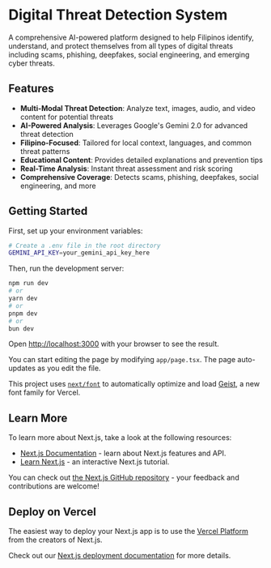 # Digital Threat Detection System

A comprehensive AI-powered platform designed to help Filipinos identify, understand, and protect themselves from all types of digital threats including scams, phishing, deepfakes, social engineering, and emerging cyber threats.

## Features

- **Multi-Modal Threat Detection**: Analyze text, images, audio, and video content for potential threats
- **AI-Powered Analysis**: Leverages Google's Gemini 2.0 for advanced threat detection
- **Filipino-Focused**: Tailored for local context, languages, and common threat patterns
- **Educational Content**: Provides detailed explanations and prevention tips
- **Real-Time Analysis**: Instant threat assessment and risk scoring
- **Comprehensive Coverage**: Detects scams, phishing, deepfakes, social engineering, and more

## Getting Started

First, set up your environment variables:
```bash
# Create a .env file in the root directory
GEMINI_API_KEY=your_gemini_api_key_here
```

Then, run the development server:

```bash
npm run dev
# or
yarn dev
# or
pnpm dev
# or
bun dev
```

Open [http://localhost:3000](http://localhost:3000) with your browser to see the result.

You can start editing the page by modifying `app/page.tsx`. The page auto-updates as you edit the file.

This project uses [`next/font`](https://nextjs.org/docs/app/building-your-application/optimizing/fonts) to automatically optimize and load [Geist](https://vercel.com/font), a new font family for Vercel.

## Learn More

To learn more about Next.js, take a look at the following resources:

- [Next.js Documentation](https://nextjs.org/docs) - learn about Next.js features and API.
- [Learn Next.js](https://nextjs.org/learn) - an interactive Next.js tutorial.

You can check out [the Next.js GitHub repository](https://github.com/vercel/next.js) - your feedback and contributions are welcome!

## Deploy on Vercel

The easiest way to deploy your Next.js app is to use the [Vercel Platform](https://vercel.com/new?utm_medium=default-template&filter=next.js&utm_source=create-next-app&utm_campaign=create-next-app-readme) from the creators of Next.js.

Check out our [Next.js deployment documentation](https://nextjs.org/docs/app/building-your-application/deploying) for more details.
